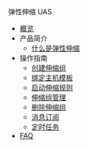 <div class="sidebar_title icon-product__uas" title="弹性伸缩 UAS">弹性伸缩 UAS</div>

* [概览](/uas/README)
* 产品简介
    * [什么是弹性伸缩](/uas/introduction/concept)
* 操作指南
    * [创建伸缩组](/uas/guide/createtask)
    * [绑定主机模板](/uas/guide/createhost)
    * [启动伸缩规则](/uas/guide/startrules)
    * [伸缩组管理](/uas/guide/lbuhost)
    * [删除伸缩组](/uas/guide/deletetask)
    * [消息订阅](/uas/guide/message)
    * [定时任务](/uas/guide/schedule)
* [FAQ](/uas/faq)
